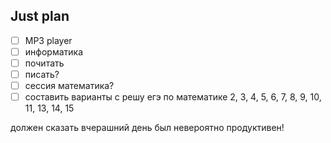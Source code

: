 ## Just plan
- [ ] MP3 player
- [ ] информатика
- [ ] почитать 
- [ ] писать?
- [ ] сессия математика?
- [ ] составить варианты с решу егэ по математике
	2, 3, 4, 5, 6, 7, 8, 9, 10, 11, 13, 14, 15

должен сказать вчерашний день был невероятно продуктивен!
